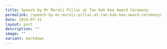 ```yaml
---
title: Speech by Mr Murali Pillai at Tan Kah Kee Award Ceremony
permalink: /speech-by-mr-murali-pillai-at-tan-kah-kee-award-ceremony/
date: 2024-07-31
layout: post
description: ""
image: ""
variant: markdown
---
```

